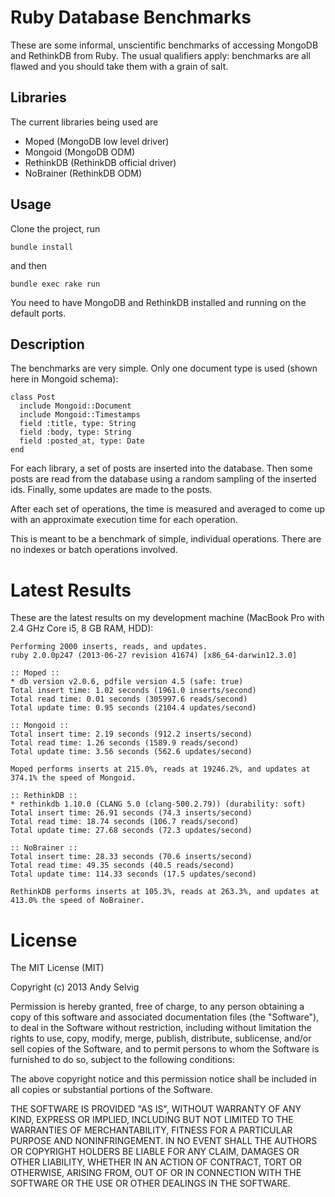 # Ruby Database Benchmarks

These are some informal, unscientific benchmarks of accessing MongoDB and RethinkDB from Ruby.
The usual qualifiers apply: benchmarks are all flawed and you should take them with a grain of salt.

## Libraries

The current libraries being used are

* Moped (MongoDB low level driver)
* Mongoid (MongoDB ODM)
* RethinkDB (RethinkDB official driver)
* NoBrainer (RethinkDB ODM)

## Usage

Clone the project, run

	bundle install

and then

	bundle exec rake run

You need to have MongoDB and RethinkDB installed and running on the default ports.

## Description

The benchmarks are very simple. Only one document type is used (shown here in Mongoid schema):

	class Post
      include Mongoid::Document
      include Mongoid::Timestamps
      field :title, type: String
      field :body, type: String
      field :posted_at, type: Date
    end

For each library, a set of posts are inserted into the database.
Then some posts are read from the database using a random sampling of the inserted ids.
Finally, some updates are made to the posts.

After each set of operations, the time is measured and averaged to come up with an approximate execution time for each operation.

This is meant to be a benchmark of simple, individual operations. There are no indexes or batch operations involved.

# Latest Results

These are the latest results on my development machine (MacBook Pro with 2.4 GHz Core i5, 8 GB RAM, HDD):

	Performing 2000 inserts, reads, and updates.
    ruby 2.0.0p247 (2013-06-27 revision 41674) [x86_64-darwin12.3.0]

    :: Moped ::
    * db version v2.0.6, pdfile version 4.5 (safe: true)
    Total insert time: 1.02 seconds (1961.0 inserts/second)
    Total read time: 0.01 seconds (305997.6 reads/second)
    Total update time: 0.95 seconds (2104.4 updates/second)

    :: Mongoid ::
    Total insert time: 2.19 seconds (912.2 inserts/second)
    Total read time: 1.26 seconds (1589.9 reads/second)
    Total update time: 3.56 seconds (562.6 updates/second)

    Moped performs inserts at 215.0%, reads at 19246.2%, and updates at 374.1% the speed of Mongoid.

    :: RethinkDB ::
    * rethinkdb 1.10.0 (CLANG 5.0 (clang-500.2.79)) (durability: soft)
    Total insert time: 26.91 seconds (74.3 inserts/second)
    Total read time: 18.74 seconds (106.7 reads/second)
    Total update time: 27.68 seconds (72.3 updates/second)

    :: NoBrainer ::
    Total insert time: 28.33 seconds (70.6 inserts/second)
    Total read time: 49.35 seconds (40.5 reads/second)
    Total update time: 114.33 seconds (17.5 updates/second)

    RethinkDB performs inserts at 105.3%, reads at 263.3%, and updates at 413.0% the speed of NoBrainer.

# License

The MIT License (MIT)

Copyright (c) 2013 Andy Selvig

Permission is hereby granted, free of charge, to any person obtaining a copy
of this software and associated documentation files (the "Software"), to deal
in the Software without restriction, including without limitation the rights
to use, copy, modify, merge, publish, distribute, sublicense, and/or sell
copies of the Software, and to permit persons to whom the Software is
furnished to do so, subject to the following conditions:

The above copyright notice and this permission notice shall be included in
all copies or substantial portions of the Software.

THE SOFTWARE IS PROVIDED "AS IS", WITHOUT WARRANTY OF ANY KIND, EXPRESS OR
IMPLIED, INCLUDING BUT NOT LIMITED TO THE WARRANTIES OF MERCHANTABILITY,
FITNESS FOR A PARTICULAR PURPOSE AND NONINFRINGEMENT. IN NO EVENT SHALL THE
AUTHORS OR COPYRIGHT HOLDERS BE LIABLE FOR ANY CLAIM, DAMAGES OR OTHER
LIABILITY, WHETHER IN AN ACTION OF CONTRACT, TORT OR OTHERWISE, ARISING FROM,
OUT OF OR IN CONNECTION WITH THE SOFTWARE OR THE USE OR OTHER DEALINGS IN
THE SOFTWARE.